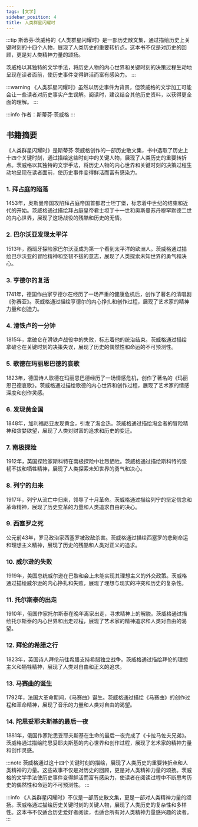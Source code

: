 ```yaml
---
tags: [文学]
sidebar_position: 4
title: 人类群星闪耀时
---
```


:::tip
斯蒂芬·茨威格的《人类群星闪耀时》是一部历史散文集，通过描绘历史上关键时刻的十四个人物，展现了人类历史的重要转折点。这本书不仅是对历史的回顾，更是对人类精神力量的颂扬。

茨威格以其独特的文学手法，将历史人物的内心世界和关键时刻的决策过程生动地呈现在读者面前，使历史事件变得鲜活而富有感染力。
:::

:::warning
《人类群星闪耀时》虽然以历史事件为背景，但茨威格的文学加工可能会让一些读者对历史事实产生误解。阅读时，建议结合其他历史资料，以获得更全面的理解。
:::

:::info
作者：斯蒂芬·茨威格
:::

## 书籍摘要

《人类群星闪耀时》是斯蒂芬·茨威格创作的一部历史散文集，书中选取了历史上十四个关键时刻，通过描绘这些时刻中的关键人物，展现了人类历史的重要转折点。茨威格以其独特的文学手法，将历史人物的内心世界和关键时刻的决策过程生动地呈现在读者面前，使历史事件变得鲜活而富有感染力。

### 1. 拜占庭的陷落
1453年，奥斯曼帝国攻陷拜占庭帝国首都君士坦丁堡，标志着中世纪的结束和近代的开始。茨威格通过描绘拜占庭皇帝君士坦丁十一世和奥斯曼苏丹穆罕默德二世的内心世界，展现了这场战役的残酷和历史的无情。

### 2. 巴尔沃亚发现太平洋
1513年，西班牙探险家巴尔沃亚成为第一个看到太平洋的欧洲人。茨威格通过描绘巴尔沃亚的冒险精神和坚韧不拔的意志，展现了人类探索未知世界的勇气和决心。

### 3. 亨德尔的复活
1741年，德国作曲家亨德尔在经历了一场严重的健康危机后，创作了著名的清唱剧《弥赛亚》。茨威格通过描绘亨德尔的内心挣扎和创作过程，展现了艺术家的精神力量和创造力。

### 4. 滑铁卢的一分钟
1815年，拿破仑在滑铁卢战役中的失败，标志着他的统治结束。茨威格通过描绘拿破仑在关键时刻的决策失误，展现了历史的偶然性和命运的不可预测性。

### 5. 歌德在玛丽恩巴德的哀歌
1823年，德国诗人歌德在玛丽恩巴德经历了一场情感危机，创作了著名的《玛丽恩巴德哀歌》。茨威格通过描绘歌德的内心世界和创作过程，展现了艺术家的情感深度和创作灵感。

### 6. 发现黄金国
1848年，加利福尼亚发现黄金，引发了淘金热。茨威格通过描绘淘金者的冒险精神和贪婪欲望，展现了人类对财富的追求和历史的变迁。

### 7. 南极探险
1912年，英国探险家斯科特在南极探险中壮烈牺牲。茨威格通过描绘斯科特的坚韧不拔和牺牲精神，展现了人类探索未知世界的勇气和决心。

### 8. 列宁的归来
1917年，列宁从流亡中归来，领导了十月革命。茨威格通过描绘列宁的坚定信念和革命精神，展现了历史变革的力量和人类追求自由的决心。

### 9. 西塞罗之死
公元前43年，罗马政治家西塞罗被政敌杀害。茨威格通过描绘西塞罗的悲剧命运和理想主义精神，展现了历史的残酷和人类对正义的追求。

### 10. 威尔逊的失败
1919年，美国总统威尔逊在巴黎和会上未能实现其理想主义的外交政策。茨威格通过描绘威尔逊的内心挣扎和失败，展现了理想与现实的冲突和历史的复杂性。

### 11. 托尔斯泰的出走
1910年，俄国作家托尔斯泰在晚年离家出走，寻求精神上的解脱。茨威格通过描绘托尔斯泰的内心世界和出走过程，展现了艺术家的精神追求和人类对自由的渴望。

### 12. 拜伦的希腊之行
1823年，英国诗人拜伦前往希腊支持希腊独立战争。茨威格通过描绘拜伦的理想主义和牺牲精神，展现了人类对自由和正义的追求。

### 13. 马赛曲的诞生
1792年，法国大革命期间，《马赛曲》诞生。茨威格通过描绘《马赛曲》的创作过程和革命精神，展现了音乐的力量和人类对自由的渴望。

### 14. 陀思妥耶夫斯基的最后一夜
1881年，俄国作家陀思妥耶夫斯基在生命的最后一夜完成了《卡拉马佐夫兄弟》。茨威格通过描绘陀思妥耶夫斯基的内心世界和创作过程，展现了艺术家的精神力量和创作灵感。

:::note
茨威格通过这十四个关键时刻的描绘，展现了人类历史的重要转折点和人类精神的力量。这些故事不仅是对历史的回顾，更是对人类精神力量的颂扬。茨威格的文学手法使历史事件变得鲜活而富有感染力，使读者在阅读过程中不断思考历史的偶然性和命运的不可预测性。
:::

:::info
《人类群星闪耀时》不仅是一部历史散文集，更是一部对人类精神力量的颂扬。茨威格通过描绘历史关键时刻的关键人物，展现了人类历史的复杂性和多样性。这本书不仅适合历史爱好者阅读，也适合所有对人类精神力量感兴趣的读者。
:::